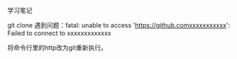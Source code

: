 学习笔记

git clone 遇到问题：fatal: unable to access 'https://github.comxxxxxxxxxxx': Failed to connect to xxxxxxxxxxxxx

将命令行里的http改为git重新执行。
